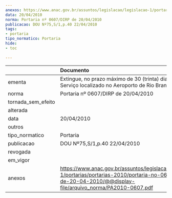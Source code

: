 ```yaml
---
anexos: https://www.anac.gov.br/assuntos/legislacao/legislacao-1/portarias/portarias-2010/portaria-no-0607-dirp-de-20-04-2010/@@display-file/arquivo_norma/PA2010-0607.pdf
data: 20/04/2010
norma: Portaria nº 0607/DIRP de 20/04/2010
publicacao: DOU Nº75,S/1,p.40 22/04/2010
tags:
- portaria
tipo_normatico: Portaria
hide: 
- toc 
 
---
```


|                    | Documento                                                                                                                                                          |
|:-------------------|:-------------------------------------------------------------------------------------------------------------------------------------------------------------------|
| ementa             | Extingue, no prazo máximo de 30 (trinta) dias, o Posto de Serviço localizado no Aeroporto de Rio Branco/AC.                                                        |
| norma              | Portaria nº 0607/DIRP de 20/04/2010                                                                                                                                |
| tornada_sem_efeito |                                                                                                                                                                    |
| alterada           |                                                                                                                                                                    |
| data               | 20/04/2010                                                                                                                                                         |
| outros             |                                                                                                                                                                    |
| tipo_normatico     | Portaria                                                                                                                                                           |
| publicacao         | DOU Nº75,S/1,p.40 22/04/2010                                                                                                                                       |
| revogada           |                                                                                                                                                                    |
| em_vigor           |                                                                                                                                                                    |
| anexos             | https://www.anac.gov.br/assuntos/legislacao/legislacao-1/portarias/portarias-2010/portaria-no-0607-dirp-de-20-04-2010/@@display-file/arquivo_norma/PA2010-0607.pdf |